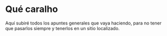 # Qué caralho
Aquí subiré todos los apuntes generales que vaya haciendo, para no tener que pasarlos siempre y tenerlos en un sitio localizado.
